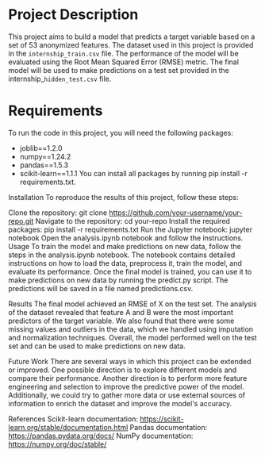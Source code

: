 # Project Description
This project aims to build a model that predicts a target variable based on a set of 53 anonymized features. The dataset used in this project is provided in the `internship_train.csv` file. The performance of the model will be evaluated using the Root Mean Squared Error (RMSE) metric. The final model will be used to make predictions on a test set provided in the internship_`hidden_test.csv` file.

# Requirements
To run the code in this project, you will need the following packages:

* joblib==1.2.0
* numpy==1.24.2
* pandas==1.5.3
* scikit-learn==1.1.1
You can install all packages by running pip install -r requirements.txt.

Installation
To reproduce the results of this project, follow these steps:

Clone the repository: git clone https://github.com/your-username/your-repo.git
Navigate to the repository: cd your-repo
Install the required packages: pip install -r requirements.txt
Run the Jupyter notebook: jupyter notebook
Open the analysis.ipynb notebook and follow the instructions.
Usage
To train the model and make predictions on new data, follow the steps in the analysis.ipynb notebook. The notebook contains detailed instructions on how to load the data, preprocess it, train the model, and evaluate its performance. Once the final model is trained, you can use it to make predictions on new data by running the predict.py script. The predictions will be saved in a file named predictions.csv.

Results
The final model achieved an RMSE of X on the test set. The analysis of the dataset revealed that feature A and B were the most important predictors of the target variable. We also found that there were some missing values and outliers in the data, which we handled using imputation and normalization techniques. Overall, the model performed well on the test set and can be used to make predictions on new data.

Future Work
There are several ways in which this project can be extended or improved. One possible direction is to explore different models and compare their performance. Another direction is to perform more feature engineering and selection to improve the predictive power of the model. Additionally, we could try to gather more data or use external sources of information to enrich the dataset and improve the model's accuracy.

References
Scikit-learn documentation: https://scikit-learn.org/stable/documentation.html
Pandas documentation: https://pandas.pydata.org/docs/
NumPy documentation: https://numpy.org/doc/stable/
